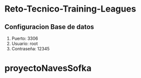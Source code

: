 # Reto-Tecnico-Training-Leagues


<h2>Configuracion Base de datos</h2>

1. Puerto: 3306
2. Usuario: root
3. Contraseña: 12345

# proyectoNavesSofka
